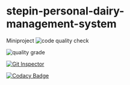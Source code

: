 # stepin-personal-dairy-management-system
Miniproject
![code quality check](https://www.code-inspector.com/project/27687/score/svg)

![quality grade](https://www.code-inspector.com/project/27687/status/svg)

[![Git Inspector](https://github.com/TadimallaLakshmiPavithra/stepin-personal-dairy-management-system/actions/workflows/gitinspector.yml/badge.svg)](https://github.com/TadimallaLakshmiPavithra/stepin-personal-dairy-management-system/actions/workflows/gitinspector.yml)

[![Codacy Badge](https://app.codacy.com/project/badge/Grade/2370d7cdd6374575a7befc21150ab04e)](https://www.codacy.com/gh/TadimallaLakshmiPavithra/stepin-personal-dairy-management-system/dashboard?utm_source=github.com&amp;utm_medium=referral&amp;utm_content=TadimallaLakshmiPavithra/stepin-personal-dairy-management-system&amp;utm_campaign=Badge_Grade)
